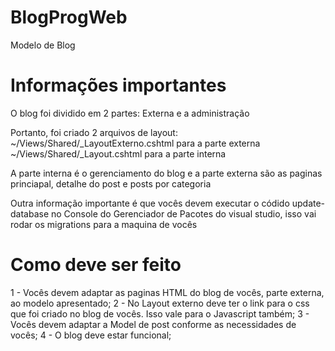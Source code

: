 # BlogProgWeb
Modelo de Blog

# Informações importantes
O blog foi dividido em 2 partes: Externa e a administração

Portanto, foi criado 2 arquivos de layout:
~/Views/Shared/_LayoutExterno.cshtml para a parte externa
~/Views/Shared/_Layout.cshtml para a parte interna

A parte interna é o gerenciamento do blog e a parte externa são as paginas princiapal, detalhe do post e posts por categoria

Outra informação importante é que vocês devem executar o códido update-database no Console do Gerenciador de Pacotes do visual studio, isso vai rodar os migrations para a maquina de vocês

# Como deve ser feito
1 - Vocês devem adaptar as paginas HTML do blog de vocês, parte externa, ao modelo apresentado;
2 - No Layout externo deve ter o link para o css que foi criado no blog de vocês. Isso vale para o Javascript também;
3 - Vocês devem adaptar a Model de post conforme as necessidades de vocês;
4 - O blog deve estar funcional;
